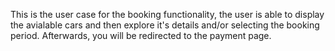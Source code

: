 This is the user case for the booking functionality, the user is able to display the avialable cars and then explore it's details and/or selecting the booking period. Afterwards, you will be redirected to the payment page.
